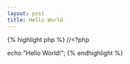 ```yaml
---
layout: post
title: Hello World
---
```


{% highlight php %}
//<?php

echo "Hello World!";
{% endhighlight %}
